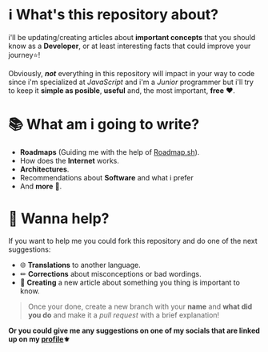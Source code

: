 # ℹ What's this repository about?

i'll be updating/creating articles about **important concepts** that you should know as a **Developer**, or at least interesting facts that could improve your journey⭐!

Obviously, ***not*** everything in this repository will impact in your way to code since i'm specialized at *JavaScript* and i'm a *Junior* programmer but i'll try to keep it **simple as posible**, **useful** and, the most important, **free** ❤.

# 📚 What am i going to write?

- **Roadmaps** (Guiding me with the help of [Roadmap.sh](https://roadmap.sh])).
- How does the **Internet** works.
- **Architectures**.
- Recommendations about **Software** and what i prefer
- And **more** 🚀.

# 🙌 Wanna help?

If you want to help me you could fork this repository and do one of the next suggestions:

- 🌐 **Translations** to another language.
- ✏ **Corrections** about misconceptions or bad wordings.
- 📖 **Creating** a new article about something you thing is important to know.

> Once your done, create a new branch with your **name** and **what did you do** and make it a *pull request* with a brief explanation!

**Or you could give me any suggestions on one of my socials that are linked up on my [profile](https://github.com/Aragon-Joaquin)⚜**